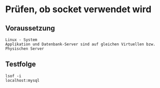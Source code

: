 # Prüfen, ob socket verwendet wird 

## Voraussetzung 

```
Linux - System 
Applikation und Datenbank-Server sind auf gleichen Virtuellen bzw. Physischen Server
```

## Testfolge 

```
lsof -i 
localhost:mysql 
```
